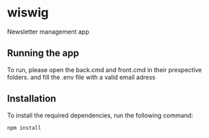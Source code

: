 # wiswig
Newsletter management app

## Running the app

To run, please open the back.cmd and front.cmd in their prespective folders. and fill the .env file with a valid email adress


## Installation

To install the required dependencies, run the following command:

```bash
npm install

